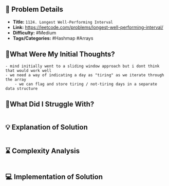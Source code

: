 ## 📝 Problem Details

- **Title:** `1124. Longest Well-Performing Interval`
- **Link:** https://leetcode.com/problems/longest-well-performing-interval/
- **Difficulty:** #Medium 
- **Tags/Categories:** #Hashmap #Arrays 

## 💭What Were My Initial Thoughts?

```
- mind initially went to a sliding window approach but i dont think that would work well
- we need a way of indicating a day as "tiring" as we iterate through the array
	- we can flag and store tiring / not-tiring days in a separate data structure
```

## 🤔What Did I Struggle With?

```

```

## 💡 Explanation of Solution

```

```

## ⌛ Complexity Analysis

```

```

## 💻 Implementation of Solution

```cpp

```